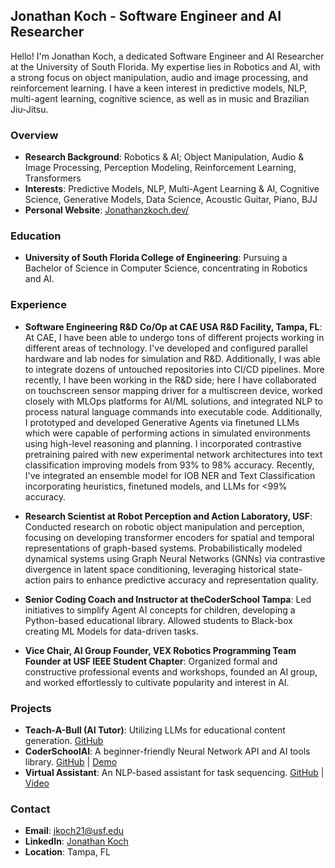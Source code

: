 ## Jonathan Koch - Software Engineer and AI Researcher

Hello! I'm Jonathan Koch, a dedicated Software Engineer and AI Researcher at the University of South Florida. My expertise lies in Robotics and AI, with a strong focus on object manipulation, audio and image processing, and reinforcement learning. I have a keen interest in predictive models, NLP, multi-agent learning, cognitive science, as well as in music and Brazilian Jiu-Jitsu.

### Overview
- **Research Background**: Robotics & AI; Object Manipulation, Audio & Image Processing, Perception Modeling, Reinforcement Learning, Transformers
- **Interests**: Predictive Models, NLP, Multi-Agent Learning & AI, Cognitive Science, Generative Models, Data Science, Acoustic Guitar, Piano, BJJ
- **Personal Website**: [Jonathanzkoch.dev/](https://jonathanzkoch.dev/home)

### Education
- **University of South Florida College of Engineering**: Pursuing a Bachelor of Science in Computer Science, concentrating in Robotics and AI.

### Experience
- **Software Engineering R&D Co/Op at CAE USA R&D Facility, Tampa, FL**: At CAE, I have been able to undergo tons of different projects working in different areas of technology. I've developed and configured parallel hardware and lab nodes for simulation and R&D. Additionally, I was able to integrate dozens of untouched repositories into CI/CD pipelines. More recently, I have been working in the R&D side; here I have collaborated on touchscreen sensor mapping driver for a multiscreen device, worked closely with MLOps platforms for AI/ML solutions, and integrated NLP to process natural language commands into executable code. Additionally, I prototyped and developed Generative Agents via finetuned LLMs which were capable of performing actions in simulated environments using high-level reasoning and planning. I incorporated contrastive pretraining paired with new experimental network architectures into text classification improving models from 93% to 98% accuracy. Recently, I've integrated an ensemble model for IOB NER and Text Classification incorporating heuristics, finetuned models, and LLMs for <99% accuracy.

- **Research Scientist at Robot Perception and Action Laboratory, USF**: Conducted research on robotic object manipulation and perception, focusing on developing transformer encoders for spatial and temporal representations of graph-based systems. Probabilistically modeled dynamical systems using Graph Neural Networks (GNNs) via contrastive divergence in latent space conditioning, leveraging historical state-action pairs to enhance predictive accuracy and representation quality.

- **Senior Coding Coach and Instructor at theCoderSchool Tampa**: Led initiatives to simplify Agent AI concepts for children, developing a Python-based educational library. Allowed students to Black-box creating ML Models for data-driven tasks.

- **Vice Chair, AI Group Founder, VEX Robotics Programming Team Founder at USF IEEE Student Chapter**: Organized formal and constructive professional events and workshops, founded an AI group, and worked effortlessly to cultivate popularity and interest in AI.

### Projects
- **Teach-A-Bull (AI Tutor)**: Utilizing LLMs for educational content generation. [GitHub](https://github.com/USF-IEEE/AITutor-Backend/blob/main/README.md)
- **CoderSchoolAI**: A beginner-friendly Neural Network API and AI tools library. [GitHub](https://github.com/theCoderSchoolTampa/CoderSchoolAI/blob/master/README.md) | [Demo](https://youtu.be/_cpspql8Chw?si=IlI8mxfdjF8rDdph)
- **Virtual Assistant**: An NLP-based assistant for task sequencing. [GitHub](https://github.com/Johnnykoch02/VirtualAssistant/blob/main/README.md) | [Video](https://www.instagram.com/reel/CdJ00oyvc0V/)

### Contact
- **Email**: jkoch21@usf.edu
- **LinkedIn**: [Jonathan Koch](https://jonathanzkoch.dev/home)
- **Location**: Tampa, FL
